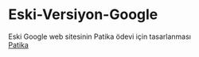 # Eski-Versiyon-Google
Eski Google web sitesinin Patika ödevi için tasarlanması
<br>
<a href="https://patika.dev.com">Patika</a>
